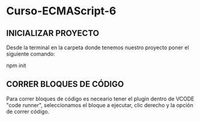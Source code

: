 # Curso-ECMAScript-6

## INICIALIZAR PROYECTO

Desde la terminal en la carpeta donde tenemos nuestro proyecto poner el siguiente comando:

npm init

## CORRER BLOQUES DE CÓDIGO

Para correr bloques de código es neceario tener el plugin dentro de VCODE "code runner", seleccionamos el bloque a ejecutar, clic derecho y la opción de correr código.